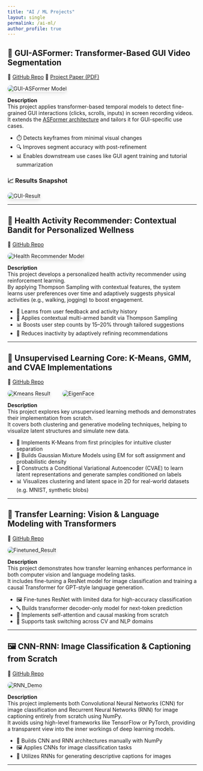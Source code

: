 ```yaml
---
title: "AI / ML Projects"
layout: single
permalink: /ai-ml/
author_profile: true
---
```


## 🧠 GUI-ASFormer: Transformer-Based GUI Video Segmentation
🔗 [GitHub Repo](https://github.com/oscar10408/GUI-ASFormer)   📄 [Project Paper (PDF)](/assets/GUI-ASFormer_Detecting_Keyframes_in_GUI_Videos.pdf)
<div style="display: flex; flex-wrap: wrap; gap: 2rem; align-items: center;">

<img src="../assets/images/GUI-ASFormer.jpg" alt="GUI-ASFormer Model" style="max-width: 600px; border-radius: 12px; box-shadow: 0 4px 10px rgba(0,0,0,0.1);">

</div>

**Description**  
This project applies transformer-based temporal models to detect fine-grained GUI interactions (clicks, scrolls, inputs) in screen recording videos.  
It extends the [ASFormer architecture](https://github.com/ChinaYi/ASFormer) and tailors it for GUI-specific use cases.

- ⏱️ Detects keyframes from minimal visual changes  
- 🔍 Improves segment accuracy with post-refinement  
- 📊 Enables downstream use cases like GUI agent training and tutorial summarization

### 📈 Results Snapshot

<img src="../assets/images/GUI-Result.jpg" alt="GUI-Result" style="max-width: 1000px; border-radius: 12px; box-shadow: 0 4px 10px rgba(0,0,0,0.1);">

---

## 🏃 Health Activity Recommender: Contextual Bandit for Personalized Wellness  
🔗 [GitHub Repo](https://github.com/oscar10408/Health-Activity-Recommender)

<div style="display: flex; flex-wrap: wrap; gap: 2rem; align-items: center;">

<img src="../assets/images/health-recommender-1.png" alt="Health Recommender Model" style="max-width: 600px; border-radius: 12px; box-shadow: 0 4px 10px rgba(0,0,0,0.1);">

</div>

**Description**  
This project develops a personalized health activity recommender using reinforcement learning.  
By applying Thompson Sampling with contextual features, the system learns user preferences over time and adaptively suggests physical activities (e.g., walking, jogging) to boost engagement.

- 🎯 Learns from user feedback and activity history  
- 🧠 Applies contextual multi-armed bandit via Thompson Sampling  
- 📊 Boosts user step counts by 15–20% through tailored suggestions  
- 🔄 Reduces inactivity by adaptively refining recommendations

---

## 🧠 Unsupervised Learning Core: K-Means, GMM, and CVAE Implementations  
🔗 [GitHub Repo](https://github.com/oscar10408/Unsupervised-Learning-Core-K-Means-GMM-and-CVAE-Implementations)

<div style="display: flex; flex-wrap: wrap; gap: 2rem; align-items: center;">

<img src="../assets/images/Kmeans_Result.jpg" alt="Kmeans Result" style="max-width: 600px; border-radius: 12px; box-shadow: 0 4px 10px rgba(0,0,0,0.1);">

<img src="../assets/images/EigenFace.jpg" alt="EigenFace" style="max-width: 600px; border-radius: 12px; box-shadow: 0 4px 10px rgba(0,0,0,0.1);">

</div>

**Description**  
This project explores key unsupervised learning methods and demonstrates their implementation from scratch.  
It covers both clustering and generative modeling techniques, helping to visualize latent structures and simulate new data.

- 🔵 Implements K-Means from first principles for intuitive cluster separation  
- 🔶 Builds Gaussian Mixture Models using EM for soft assignment and probabilistic density  
- 🧠 Constructs a Conditional Variational Autoencoder (CVAE) to learn latent representations and generate samples conditioned on labels  
- 📊 Visualizes clustering and latent space in 2D for real-world datasets (e.g. MNIST, synthetic blobs)

---

## 🧠 Transfer Learning: Vision & Language Modeling with Transformers  
🔗 [GitHub Repo](https://github.com/oscar10408/Transfer-Learning-Transformer-based-Language-Modeling)

<div style="display: flex; flex-wrap: wrap; gap: 2rem; align-items: center;">

<img src="../assets/images/Finetuned_Result.jpg" alt="Finetuned_Result" style="max-width: 450px; border-radius: 12px; box-shadow: 0 4px 10px rgba(0,0,0,0.1);">

</div>

**Description**  
This project demonstrates how transfer learning enhances performance in both computer vision and language modeling tasks.  
It includes fine-tuning a ResNet model for image classification and training a causal Transformer for GPT-style language generation.

- 🖼️ Fine-tunes ResNet with limited data for high-accuracy classification  
- 🔤 Builds transformer decoder-only model for next-token prediction  
- 🧠 Implements self-attention and causal masking from scratch  
- 🔁 Supports task switching across CV and NLP domains

---

## 🖼️ CNN-RNN: Image Classification & Captioning from Scratch  
🔗 [GitHub Repo](https://github.com/oscar10408/CNN-for-Image-Classification-RNN-for-Image-Captioning)

<div style="display: flex; flex-wrap: wrap; gap: 2rem; align-items: center;">

<img src="../assets/images/RNN_Demo.jpg" alt="RNN_Demo" style="max-width: 600px; border-radius: 12px; box-shadow: 0 4px 10px rgba(0,0,0,0.1);">

</div>

**Description**  
This project implements both Convolutional Neural Networks (CNN) for image classification and Recurrent Neural Networks (RNN) for image captioning entirely from scratch using NumPy.  
It avoids using high-level frameworks like TensorFlow or PyTorch, providing a transparent view into the inner workings of deep learning models.

- 🧱 Builds CNN and RNN architectures manually with NumPy  
- 🖼️ Applies CNNs for image classification tasks  
- 📝 Utilizes RNNs for generating descriptive captions for images  

---